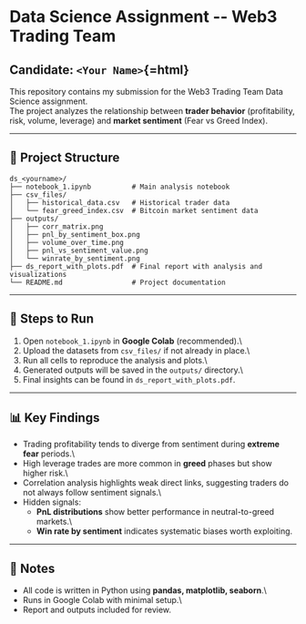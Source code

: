 # Data Science Assignment -- Web3 Trading Team

## Candidate: `<Your Name>`{=html}

This repository contains my submission for the Web3 Trading Team Data
Science assignment.\
The project analyzes the relationship between **trader behavior**
(profitability, risk, volume, leverage) and **market sentiment** (Fear
vs Greed Index).

------------------------------------------------------------------------

## 📂 Project Structure

    ds_<yourname>/
    ├── notebook_1.ipynb          # Main analysis notebook
    ├── csv_files/
    │   ├── historical_data.csv   # Historical trader data
    │   └── fear_greed_index.csv  # Bitcoin market sentiment data
    ├── outputs/
    │   ├── corr_matrix.png
    │   ├── pnl_by_sentiment_box.png
    │   ├── volume_over_time.png
    │   ├── pnl_vs_sentiment_value.png
    │   └── winrate_by_sentiment.png
    ├── ds_report_with_plots.pdf  # Final report with analysis and visualizations
    └── README.md                 # Project documentation

------------------------------------------------------------------------

## 🚀 Steps to Run

1.  Open `notebook_1.ipynb` in **Google Colab** (recommended).\
2.  Upload the datasets from `csv_files/` if not already in place.\
3.  Run all cells to reproduce the analysis and plots.\
4.  Generated outputs will be saved in the `outputs/` directory.\
5.  Final insights can be found in `ds_report_with_plots.pdf`.

------------------------------------------------------------------------

## 📊 Key Findings

-   Trading profitability tends to diverge from sentiment during
    **extreme fear** periods.\
-   High leverage trades are more common in **greed** phases but show
    higher risk.\
-   Correlation analysis highlights weak direct links, suggesting
    traders do not always follow sentiment signals.\
-   Hidden signals:
    -   **PnL distributions** show better performance in
        neutral-to-greed markets.\
    -   **Win rate by sentiment** indicates systematic biases worth
        exploiting.

------------------------------------------------------------------------

## 🔗 Notes

-   All code is written in Python using **pandas, matplotlib,
    seaborn**.\
-   Runs in Google Colab with minimal setup.\
-   Report and outputs included for review.
